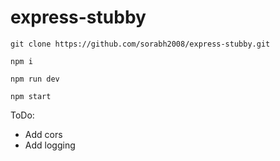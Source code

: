 # express-stubby


`git clone https://github.com/sorabh2008/express-stubby.git`

`npm i`

`npm run dev`

`npm start`

ToDo:
- Add cors
- Add logging
